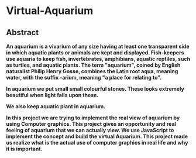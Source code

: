 # Virtual-Aquarium

## Abstract
**An aquarium is a vivarium of any size having at least one transparent side in which aquatic plants or animals are kept and displayed. Fish-keepers use aquaria to keep fish, invertebrates, amphibians, aquatic reptiles, such as turtles, and aquatic plants. The term "aquarium", coined by English naturalist Philip Henry Gosse, combines the Latin root aqua, meaning water, with the suffix -arium, meaning "a place for relating to".**

**In aquarium we put small small colourful stones. These looks extremely beautiful when light falls upon these.**

**We also keep aquatic plant in aquarium.**

**In this project we are trying to implement the real view of aquarium by using Computer graphics. This project gives an opportunity and real feeling of aquarium that we can actually view. We use JavaScript to implement the concept and build the virtual Aquarium. This project made us realize what is the actual use of computer graphics in real life and why it is important.**
